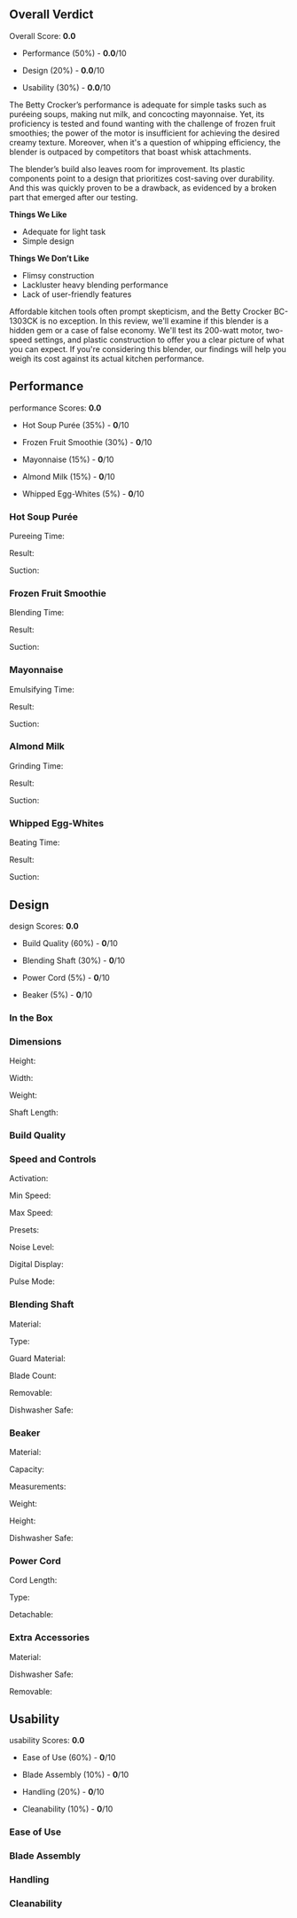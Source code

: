 Overall Verdict
---------------

Overall Score: **0.0**

*   Performance (50%) - **0.0**/10
    
*   Design (20%) - **0.0**/10
    
*   Usability (30%) - **0.0**/10
    

The Betty Crocker’s performance is adequate for simple tasks such as puréeing soups, making nut milk, and concocting mayonnaise. Yet, its proficiency is tested and found wanting with the challenge of frozen fruit smoothies; the power of the motor is insufficient for achieving the desired creamy texture. Moreover, when it's a question of whipping efficiency, the blender is outpaced by competitors that boast whisk attachments. 

The blender’s build also leaves room for improvement. Its plastic components point to a design that prioritizes cost-saving over durability. And this was quickly proven to be a drawback, as evidenced by a broken part that emerged after our testing.

**Things We Like**

*   Adequate for light task
*   Simple design

**Things We Don’t Like**

*   Flimsy construction 
*   Lackluster heavy blending performance 
*   Lack of user-friendly features

Affordable kitchen tools often prompt skepticism, and the Betty Crocker BC-1303CK is no exception. In this review, we'll examine if this blender is a hidden gem or a case of false economy. We'll test its 200-watt motor, two-speed settings, and plastic construction to offer you a clear picture of what you can expect. If you're considering this blender, our findings will help you weigh its cost against its actual kitchen performance.

Performance
-----------

performance Scores: **0.0**

*   Hot Soup Purée (35%) - **0**/10
    
*   Frozen Fruit Smoothie (30%) - **0**/10
    
*   Mayonnaise (15%) - **0**/10
    
*   Almond Milk (15%) - **0**/10
    
*   Whipped Egg-Whites (5%) - **0**/10
    

### Hot Soup Purée

Pureeing Time:

Result:

Suction:

### Frozen Fruit Smoothie

Blending Time:

Result:

Suction:

### Mayonnaise

Emulsifying Time:

Result:

Suction:

### Almond Milk

Grinding Time:

Result:

Suction:

### Whipped Egg-Whites

Beating Time:

Result:

Suction:

Design
------

design Scores: **0.0**

*   Build Quality (60%) - **0**/10
    
*   Blending Shaft (30%) - **0**/10
    
*   Power Cord (5%) - **0**/10
    
*   Beaker (5%) - **0**/10
    

### In the Box

### Dimensions

Height:

Width:

Weight:

Shaft Length:

### Build Quality

### Speed and Controls

Activation:

Min Speed:

Max Speed:

Presets:

Noise Level:

Digital Display:

Pulse Mode:

### Blending Shaft

Material:

Type:

Guard Material:

Blade Count:

Removable:

Dishwasher Safe:

### Beaker

Material:

Capacity:

Measurements:

Weight:

Height:

Dishwasher Safe:

### Power Cord

Cord Length:

Type:

Detachable:

### Extra Accessories

Material:

Dishwasher Safe:

Removable:

Usability
---------

usability Scores: **0.0**

*   Ease of Use (60%) - **0**/10
    
*   Blade Assembly (10%) - **0**/10
    
*   Handling (20%) - **0**/10
    
*   Cleanability (10%) - **0**/10
    

### Ease of Use

### Blade Assembly

### Handling

### Cleanability